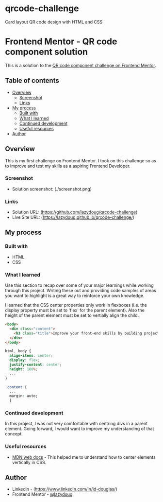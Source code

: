 # qrcode-challenge
Card layout QR code design with HTML and CSS


# Frontend Mentor - QR code component solution
This is a solution to the [QR code component challenge on Frontend Mentor](https://www.frontendmentor.io/challenges/qr-code-component-iux_sIO_H).

## Table of contents
- [Overview](#overview)
  - [Screenshot](#screenshot)
  - [Links](#links)
- [My process](#my-process)
  - [Built with](#built-with)
  - [What I learned](#what-i-learned)
  - [Continued development](#continued-development)
  - [Useful resources](#useful-resources)
- [Author](#author)


## Overview
This is my first challenge on Frontend Mentor. I took on this challenge so as to improve and test my skills as a aspiring Frontend Developer.

### Screenshot
- Solution screenshot: (./screenshot.png)

### Links
- Solution URL: (https://github.com/lazydoug/qrcode-challenge)
- Live Site URL: (https://lazydoug.github.io/qrcode-challenge/)

## My process

### Built with
- HTML
- CSS

### What I learned
Use this section to recap over some of your major learnings while working through this project. Writing these out and providing code samples of areas you want to highlight is a great way to reinforce your own knowledge.

I learned that the CSS center properties only work in flexboxes (i.e. the display property must be set to 'flex' for the parent element). Also the height of the parent element must be set to vertially align the child.


```html
<body>
  <div class="content">
    <h3 class="title">Improve your front-end skills by building projects</h3>
  </div>
</body>
```
```css
html, body {
  align-items: center;
  display: flex;
  justify-content: center;
  height: 100%;
  ...
}

.content {
  ...
  margin: auto;
  }
```

### Continued development
In this project, I was not very comfortable with centring divs in a parent element. Going forward, I would want to improve my understanding of that concept.

### Useful resources
- [MDN web docs](https://developer.mozilla.org/en-US/docs/Web/CSS/Layout_cookbook/Center_an_element) - This helped me to understand how to center elements vertically in CSS.

## Author
- Linkedin - (https://www.linkedin.com/in/id-douglas/)
- Frontend Mentor - [@lazydoug](https://www.frontendmentor.io/profile/lazydoug)

